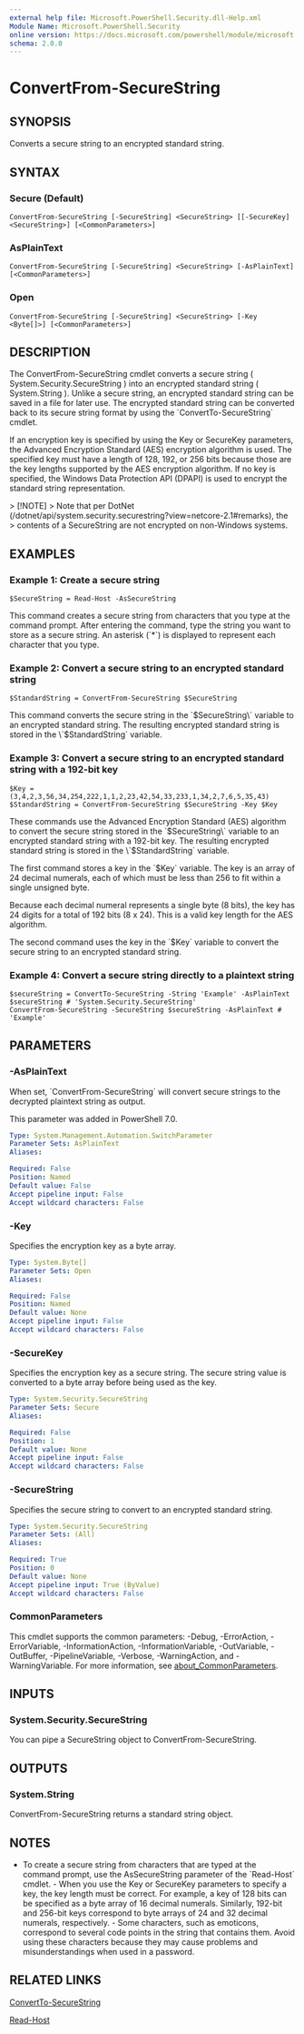 ```yaml
---
external help file: Microsoft.PowerShell.Security.dll-Help.xml
Module Name: Microsoft.PowerShell.Security
online version: https://docs.microsoft.com/powershell/module/microsoft.powershell.security/convertfrom-securestring?view=powershell-7.1&WT.mc_id=ps-gethelp
schema: 2.0.0
---
```


# ConvertFrom-SecureString

## SYNOPSIS
Converts a secure string to an encrypted standard string.

## SYNTAX

### Secure (Default)
```
ConvertFrom-SecureString [-SecureString] <SecureString> [[-SecureKey] <SecureString>] [<CommonParameters>]
```

### AsPlainText
```
ConvertFrom-SecureString [-SecureString] <SecureString> [-AsPlainText] [<CommonParameters>]
```

### Open
```
ConvertFrom-SecureString [-SecureString] <SecureString> [-Key <Byte[]>] [<CommonParameters>]
```

## DESCRIPTION
The ConvertFrom-SecureString cmdlet converts a secure string ( System.Security.SecureString ) into an encrypted standard string ( System.String ).
Unlike a secure string, an encrypted standard string can be saved in a file for later use.
The encrypted standard string can be converted back to its secure string format by using the \`ConvertTo-SecureString\` cmdlet.

If an encryption key is specified by using the Key or SecureKey parameters, the Advanced Encryption Standard (AES) encryption algorithm is used.
The specified key must have a length of 128, 192, or 256 bits because those are the key lengths supported by the AES encryption algorithm.
If no key is specified, the Windows Data Protection API (DPAPI) is used to encrypt the standard string representation.

\> \[!NOTE\] \> Note that per DotNet (/dotnet/api/system.security.securestring?view=netcore-2.1#remarks), the \> contents of a SecureString are not encrypted on non-Windows systems.

## EXAMPLES

### Example 1: Create a secure string
```
$SecureString = Read-Host -AsSecureString
```

This command creates a secure string from characters that you type at the command prompt.
After entering the command, type the string you want to store as a secure string.
An asterisk (\`*\`) is displayed to represent each character that you type.

### Example 2: Convert a secure string to an encrypted standard string
```
$StandardString = ConvertFrom-SecureString $SecureString
```

This command converts the secure string in the \`$SecureString\` variable to an encrypted standard string.
The resulting encrypted standard string is stored in the \`$StandardString\` variable.

### Example 3: Convert a secure string to an encrypted standard string with a 192-bit key
```
$Key = (3,4,2,3,56,34,254,222,1,1,2,23,42,54,33,233,1,34,2,7,6,5,35,43)
$StandardString = ConvertFrom-SecureString $SecureString -Key $Key
```

These commands use the Advanced Encryption Standard (AES) algorithm to convert the secure string stored in the \`$SecureString\` variable to an encrypted standard string with a 192-bit key.
The resulting encrypted standard string is stored in the \`$StandardString\` variable.

The first command stores a key in the \`$Key\` variable.
The key is an array of 24 decimal numerals, each of which must be less than 256 to fit within a single unsigned byte.

Because each decimal numeral represents a single byte (8 bits), the key has 24 digits for a total of 192 bits (8 x 24).
This is a valid key length for the AES algorithm.

The second command uses the key in the \`$Key\` variable to convert the secure string to an encrypted standard string.

### Example 4: Convert a secure string directly to a plaintext string
```
$secureString = ConvertTo-SecureString -String 'Example' -AsPlainText
$secureString # 'System.Security.SecureString'
ConvertFrom-SecureString -SecureString $secureString -AsPlainText # 'Example'
```

## PARAMETERS

### -AsPlainText
When set, \`ConvertFrom-SecureString\` will convert secure strings to the decrypted plaintext string as output.

This parameter was added in PowerShell 7.0.

```yaml
Type: System.Management.Automation.SwitchParameter
Parameter Sets: AsPlainText
Aliases:

Required: False
Position: Named
Default value: False
Accept pipeline input: False
Accept wildcard characters: False
```

### -Key
Specifies the encryption key as a byte array.

```yaml
Type: System.Byte[]
Parameter Sets: Open
Aliases:

Required: False
Position: Named
Default value: None
Accept pipeline input: False
Accept wildcard characters: False
```

### -SecureKey
Specifies the encryption key as a secure string.
The secure string value is converted to a byte array before being used as the key.

```yaml
Type: System.Security.SecureString
Parameter Sets: Secure
Aliases:

Required: False
Position: 1
Default value: None
Accept pipeline input: False
Accept wildcard characters: False
```

### -SecureString
Specifies the secure string to convert to an encrypted standard string.

```yaml
Type: System.Security.SecureString
Parameter Sets: (All)
Aliases:

Required: True
Position: 0
Default value: None
Accept pipeline input: True (ByValue)
Accept wildcard characters: False
```

### CommonParameters
This cmdlet supports the common parameters: -Debug, -ErrorAction, -ErrorVariable, -InformationAction, -InformationVariable, -OutVariable, -OutBuffer, -PipelineVariable, -Verbose, -WarningAction, and -WarningVariable. For more information, see [about_CommonParameters](http://go.microsoft.com/fwlink/?LinkID=113216).

## INPUTS

### System.Security.SecureString
You can pipe a SecureString object to ConvertFrom-SecureString.

## OUTPUTS

### System.String
ConvertFrom-SecureString returns a standard string object.

## NOTES
- To create a secure string from characters that are typed at the command prompt, use the AsSecureString parameter of the \`Read-Host\` cmdlet. - When you use the Key or SecureKey parameters to specify a key, the key length must be   correct. For example, a key of 128 bits can be specified as a byte array of 16 decimal numerals.   Similarly, 192-bit and 256-bit keys correspond to byte arrays of 24 and 32 decimal numerals,   respectively. - Some characters, such as emoticons, correspond to several code points in the string that contains   them. Avoid using these characters because they may cause problems and misunderstandings when used   in a password.

## RELATED LINKS

[ConvertTo-SecureString]()

[Read-Host]()

